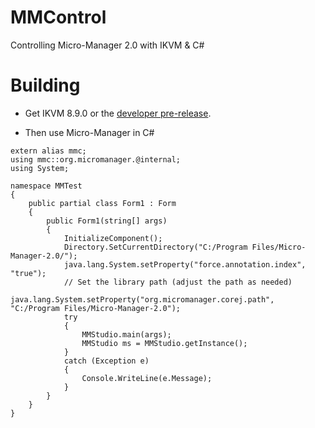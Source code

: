 # MMControl
 Controlling Micro-Manager 2.0 with IKVM & C#

# Building 
- Get IKVM 8.9.0 or the [developer pre-release](https://github.com/ikvmnet/ikvm/actions/runs/9238355862/artifacts/1537937356).

- Then use Micro-Manager in C#
```
extern alias mmc;
using mmc::org.micromanager.@internal;
using System;

namespace MMTest
{
    public partial class Form1 : Form
    {
        public Form1(string[] args)
        {
            InitializeComponent();
            Directory.SetCurrentDirectory("C:/Program Files/Micro-Manager-2.0/");
            java.lang.System.setProperty("force.annotation.index", "true");
            // Set the library path (adjust the path as needed)
            java.lang.System.setProperty("org.micromanager.corej.path", "C:/Program Files/Micro-Manager-2.0");
            try
            {
                MMStudio.main(args);
                MMStudio ms = MMStudio.getInstance();
            }
            catch (Exception e)
            {
                Console.WriteLine(e.Message);
            }
        }
    }
}

```
